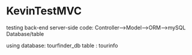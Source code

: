 # KevinTestMVC
testing back-end server-side code: Controller-->Model-->ORM-->mySQL Database/table

using database: tourfinder_db
table : tourinfo
